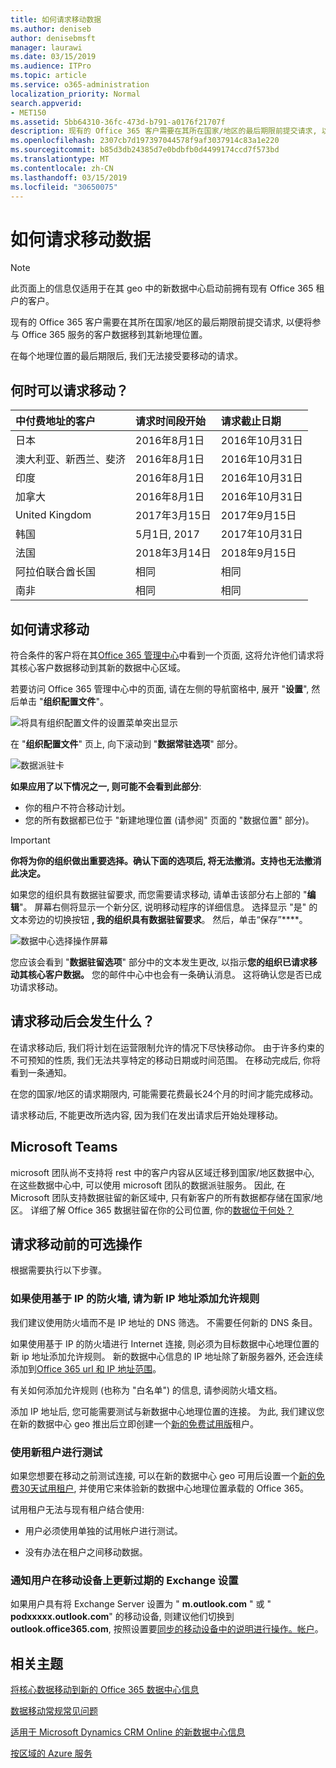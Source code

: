 ```yaml
---
title: 如何请求移动数据
ms.author: deniseb
author: denisebmsft
manager: laurawi
ms.date: 03/15/2019
ms.audience: ITPro
ms.topic: article
ms.service: o365-administration
localization_priority: Normal
search.appverid:
- MET150
ms.assetid: 5bb64310-36fc-473d-b791-a0176f21707f
description: 现有的 Office 365 客户需要在其所在国家/地区的最后期限前提交请求, 以便将参与 Office 365 服务的客户数据移到其新地理位置。
ms.openlocfilehash: 2307cb7d197397044578f9af3037914c83a1e220
ms.sourcegitcommit: b85d3db24385d7e0bdbfb0d4499174ccd7f573bd
ms.translationtype: MT
ms.contentlocale: zh-CN
ms.lasthandoff: 03/15/2019
ms.locfileid: "30650075"
---
```

# <a name="how-to-request-your-data-move"></a>如何请求移动数据

> [!NOTE]
> 此页面上的信息仅适用于在其 geo 中的新数据中心启动前拥有现有 Office 365 租户的客户。 
  
现有的 Office 365 客户需要在其所在国家/地区的最后期限前提交请求, 以便将参与 Office 365 服务的客户数据移到其新地理位置。 
  
在每个地理位置的最后期限后, 我们无法接受要移动的请求。 
  
## <a name="when-can-i-request-a-move"></a>何时可以请求移动？

|**中付费地址的客户**|**请求时间段开始**|**请求截止日期**|
|:-----|:-----|:-----|
|日本  <br/> |2016年8月1日  <br/> |2016年10月31日  <br/> |
|澳大利亚、新西兰、斐济  <br/> |2016年8月1日  <br/> |2016年10月31日  <br/> |
|印度  <br/> |2016年8月1日  <br/> |2016年10月31日  <br/> |
|加拿大  <br/> |2016年8月1日  <br/> |2016年10月31日  <br/> |
|United Kingdom  <br/> |2017年3月15日  <br/> |2017年9月15日  <br/> |
|韩国  <br/> |5月1日, 2017  <br/> |2017年10月31日  <br/> |
|法国  <br/> |2018年3月14日  <br/> |2018年9月15日  <br/> |
|阿拉伯联合酋长国  <br/> |相同  <br/> |相同  <br/> |
|南非  <br/> |相同  <br/> |相同  <br/> |
   
## <a name="how-to-request-a-move"></a>如何请求移动

符合条件的客户将在其[Office 365 管理中心](https://aka.ms/365admin)中看到一个页面, 这将允许他们请求将其核心客户数据移动到其新的数据中心区域。  
  
若要访问 Office 365 管理中心中的页面, 请在左侧的导航窗格中, 展开 "**设置**", 然后单击 "**组织配置文件**"。
  
![将具有组织配置文件的设置菜单突出显示](media/22799fac-32b4-4f79-ae60-3f6ffb7cfbd7.png)
  
在 "**组织配置文件**" 页上, 向下滚动到 "**数据常驻选项**" 部分。 
  
![数据派驻卡](media/fdb02cd0-825d-4d9e-bb35-6f806282884f.png)
  
**如果应用了以下情况之一, 则可能不会看到此部分**:
- 你的租户不符合移动计划。 
- 您的所有数据都已位于 "新建地理位置 (请参阅" 页面的 "数据位置" 部分)。 
  
> [!IMPORTANT]
> **你将为你的组织做出重要选择。确认下面的选项后, 将无法撤消。支持也无法撤消此决定。**
  
如果您的组织具有数据驻留要求, 而您需要请求移动, 请单击该部分右上部的 "**编辑**"。 屏幕右侧将显示一个新分区, 说明移动程序的详细信息。 选择显示 "是" 的文本旁边的切换按钮 **, 我的组织具有数据驻留要求**。 然后，单击“保存”****。
  
![数据中心选择操作屏幕](media/f97ab8d2-b0e1-49bf-9d6b-bf75f3081233.png)
  
您应该会看到 "**数据驻留选项**" 部分中的文本发生更改, 以指示**您的组织已请求移动其核心客户数据。** 您的邮件中心中也会有一条确认消息。 这将确认您是否已成功请求移动。 


  
## <a name="what-happens-after-requesting-a-move"></a>请求移动后会发生什么？

在请求移动后, 我们将计划在运营限制允许的情况下尽快移动你。 由于许多约束的不可预知的性质, 我们无法共享特定的移动日期或时间范围。 在移动完成后, 你将看到一条通知。
  
在您的国家/地区的请求期限内, 可能需要花费最长24个月的时间才能完成移动。
  
请求移动后, 不能更改所选内容, 因为我们在发出请求后开始处理移动。
  
## <a name="microsoft-teams"></a>Microsoft Teams

microsoft 团队尚不支持将 rest 中的客户内容从区域迁移到国家/地区数据中心, 在这些数据中心中, 可以使用 microsoft 团队的数据派驻服务。  因此, 在 Microsoft 团队支持数据驻留的新区域中, 只有新客户的所有数据都存储在国家/地区。  详细了解 Office 365 数据驻留在你的公司位置, 你的[数据位于何处？](https://products.office.com/where-is-your-data-located)   

## <a name="optional-actions-before-you-request-a-move"></a>请求移动前的可选操作

根据需要执行以下步骤。
  
### <a name="if-you-use-an-ip-based-firewall-add-allow-rules-for-the-new-ip-addresses"></a>如果使用基于 IP 的防火墙, 请为新 IP 地址添加允许规则

我们建议使用防火墙而不是 IP 地址的 DNS 筛选。 不需要任何新的 DNS 条目。
  
如果使用基于 IP 的防火墙进行 Internet 连接, 则必须为目标数据中心地理位置的新 ip 地址添加允许规则。 新的数据中心信息的 IP 地址除了新服务器外, 还会连续添加到[Office 365 url 和 IP 地址范围](https://go.microsoft.com/fwlink/p/?LinkId=229631)。
  
有关如何添加允许规则 (也称为 "白名单") 的信息, 请参阅防火墙文档。
  
添加 IP 地址后, 您可能需要测试与新数据中心地理位置的连接。 为此, 我们建议您在新的数据中心 geo 推出后立即创建一个[新的免费试用版](https://go.microsoft.com/fwlink/?LinkId=522463)租户。 
  
### <a name="test-using-a-new-tenant"></a>使用新租户进行测试

如果您想要在移动之前测试连接, 可以在新的数据中心 geo 可用后设置一个[新的免费30天试用租户](https://go.microsoft.com/fwlink/?LinkId=522463), 并使用它来体验新的数据中心地理位置承载的 Office 365。 
  
试用租户无法与现有租户结合使用:
  
- 用户必须使用单独的试用帐户进行测试。
    
- 没有办法在租户之间移动数据。
    
### <a name="notify-users-to-update-out-of-date-exchange-settings-on-mobile-devices"></a>通知用户在移动设备上更新过期的 Exchange 设置

如果用户具有将 Exchange Server 设置为 " **m.outlook.com** " 或 " **podxxxxx.outlook.com**" 的移动设备, 则建议他们切换到**outlook.office365.com**, 按照设置要[同步的移动设备中的说明进行操作。帐户](https://support.office.com/article/c9139caf-01ab-41a0-827c-3c06ee569ed3)。

## <a name="related-topics"></a>相关主题

[将核心数据移动到新的 Office 365 数据中心信息](moving-data-to-new-datacenter-geos.md)

[数据移动常规常见问题](data-move-faq.md)

[适用于 Microsoft Dynamics CRM Online 的新数据中心信息](https://go.microsoft.com/fwlink/p/?Linkid=615924)
  
[按区域的 Azure 服务](https://azure.microsoft.com/en-us/regions/)
  

